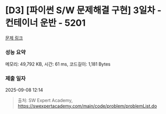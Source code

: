 # [D3] [파이썬 S/W 문제해결 구현] 3일차 - 컨테이너 운반 - 5201 

[문제 링크](https://swexpertacademy.com/main/code/problem/problemDetail.do?contestProbId=AWT-JKa6caEDFAVT) 

### 성능 요약

메모리: 49,792 KB, 시간: 61 ms, 코드길이: 1,181 Bytes

### 제출 일자

2025-09-08 12:14



> 출처: SW Expert Academy, https://swexpertacademy.com/main/code/problem/problemList.do
